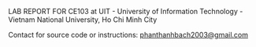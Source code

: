 LAB REPORT FOR CE103 at UIT - University of Information Technology - Vietnam National University, Ho Chi Minh City

Contact for source code or instructions: phanthanhbach2003@gmail.com
